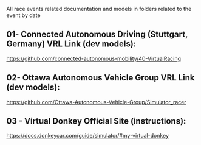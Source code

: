 All race events related documentation and models in folders related to the event by date

## 01- Connected Autonomous Driving (Stuttgart, Germany) VRL Link (dev models):
https://github.com/connected-autonomous-mobility/40-VirtualRacing

## 02- Ottawa Autonomous Vehicle Group VRL Link (dev models):
https://github.com/Ottawa-Autonomous-Vehicle-Group/Simulator_racer

## 03 - Virtual Donkey Official Site (instructions):
https://docs.donkeycar.com/guide/simulator/#my-virtual-donkey
